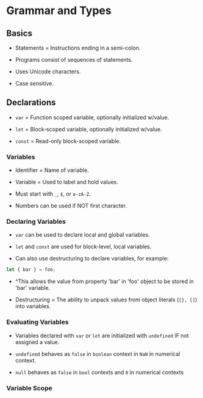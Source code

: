 # Grammar and Types

## Basics

- Statements = Instructions ending in a semi-colon.

- Programs consist of sequences of statements.

- Uses Unicode characters.

- Case sensitive.

## Declarations

- `var` = Function scoped variable, optionally initialized w/value.

- `let` = Block-scoped variable, optionally initialized w/value.

- `const` = Read-only block-scoped variable.

### Variables

- Identifier = Name of variable.

- Variable = Used to label and hold values.

- Must start with `_`, `$`, or `a-zA-Z`.

- Numbers can be used if NOT first character.

### Declaring Variables

- `var` can be used to declare local and global variables.

- `let` and `const` are used for block-level, local variables.

- Can also use destructuring to declare variables, for example:

```js
let { bar } = foo;
```

- ^This allows the value from property 'bar' in 'foo' object to be stored in 'bar' variable.

- Destructuring = The ability to unpack values from object literals (`{}, []`) into variables.

### Evaluating Variables

- Variables declared with `var` or `let` are initialized with `undefined` IF not assigned a value.

- `undefined` behaves as `false` in `boolean` context in `NaN` in numerical context.

- `null` behaves as `false` in `bool` contexts and `0` in numerical contexts

### Variable Scope
